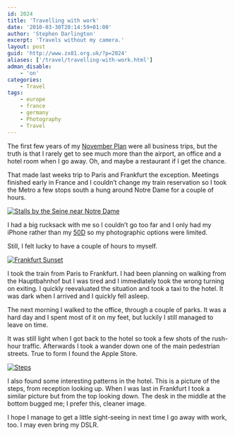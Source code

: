 ```yaml
---
id: 2024
title: 'Travelling with work'
date: '2010-03-30T20:14:59+01:00'
author: 'Stephen Darlington'
excerpt: 'Travels without my camera.'
layout: post
guid: 'http://www.zx81.org.uk/?p=2024'
aliases: ['/travel/travelling-with-work.html']
adman_disable:
    - 'on'
categories:
    - Travel
tags:
    - europe
    - france
    - germany
    - Photography
    - Travel
---
```


The first few years of my [November Plan](/blog/the-november-plan.html) were all business trips, but the truth is that I rarely get to see much more than the airport, an office and a hotel room when I go away. Oh, and maybe a restaurant if I get the chance.

That made last weeks trip to Paris and Frankfurt the exception. Meetings finished early in France and I couldn’t change my train reservation so I took the Metro a few stops south a hung around Notre Dame for a couple of hours.

[![Stalls by the Seine near Notre Dame](https://i0.wp.com/farm3.staticflickr.com/2788/4466567969_486b91c6bc.jpg?resize=500%2C375)](http://www.flickr.com/photos/stephendarlington/4466567969/ "Stalls by the Seine near Notre Dame by stephendarlington, on Flickr")

I had a big rucksack with me so I couldn’t go too far and I only had my iPhone rather than my [50D](/photography/canon-eos-50d.html) so my photographic options were limited.

Still, I felt lucky to have a couple of hours to myself.

[![Frankfurt Sunset](https://i0.wp.com/farm5.staticflickr.com/4035/4467365698_7a7f50550f.jpg?resize=500%2C375)](http://www.flickr.com/photos/stephendarlington/4467365698/ "Frankfurt Sunset by stephendarlington, on Flickr")

I took the train from Paris to Frankfurt. I had been planning on walking from the Hauptbahnhof but I was tired and I immediately took the wrong turning on exiting. I quickly reevaluated the situation and took a taxi to the hotel. It was dark when I arrived and I quickly fell asleep.

The next morning I walked to the office, through a couple of parks. It was a hard day and I spent most of it on my feet, but luckily I still managed to leave on time.

It was still light when I got back to the hotel so took a few shots of the rush-hour traffic. Afterwards I took a wander down one of the main pedestrian streets. True to form I found the Apple Store.

[![Steps](https://i0.wp.com/farm5.staticflickr.com/4040/4467357784_22ba7f5230.jpg?resize=375%2C500)](http://www.flickr.com/photos/stephendarlington/4467357784/ "Steps by stephendarlington, on Flickr")

I also found some interesting patterns in the hotel. This is a picture of the steps, from reception looking up. When I was last in Frankfurt I took a similar picture but from the top looking down. The desk in the middle at the bottom bugged me; I prefer this, cleaner image.

I hope I manage to get a little sight-seeing in next time I go away with work, too. I may even bring my DSLR.